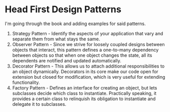 # Head First Design Patterns
I'm going through the book and adding examples for said patterns.

1. Strategy Pattern - Identify the aspects of your application that vary and separate them from what stays the same.
2. Observer Pattern - Since we strive for loosely coupled designs between objects that interact, this pattern defines a one-to-many dependency between objects so that when one object changes the state, all its dependents are notified and updated automatically.
3. Decorator Pattern - This allows us to attach additional responsibilities to an object dynamically. Decorators in its core make our code open for extension but closed for modification, which is very useful for extending functionality.
4. Factory Pattern - Defines an interface for creating an object, but lets subclasses decide which class to instantiate. Practically speaking, it provides a certain class to relinquish its obligation to instantiate and delegate it to subclasses.
